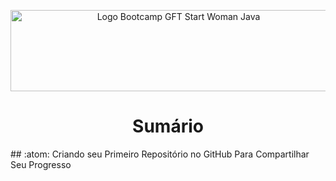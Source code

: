 <p align="center">
  <a href="https://web.dio.me/track/gft-start-woman-java">
    <img src="/images/guia.png" alt="Logo Bootcamp GFT Start Woman Java" width="522" height="130">
  </a>
  <h1 align="center">Sumário</h1>
</p>
## :atom: Criando seu Primeiro Repositório no GitHub Para Compartilhar Seu Progresso
